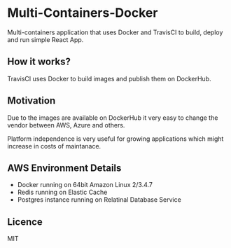 # Multi-Containers-Docker
Multi-containers application that uses Docker and TravisCI to build, deploy and run simple React App.

## How it works?
TravisCI uses Docker to build images and publish them on DockerHub.

## Motivation
Due to the images are available on DockerHub it very easy to change the vendor between AWS, Azure and others.

Platform independence is very useful for growing applications which might increase in costs of maintanace.

## AWS Environment Details
 - Docker running on 64bit Amazon Linux 2/3.4.7
 - Redis running on Elastic Cache
 - Postgres instance running on Relatinal Database Service

## Licence
MIT
